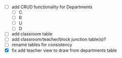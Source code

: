 - [ ] add CRUD functionality for Departments
  - [ ] C
  - [ ] R
  - [ ] U
  - [ ] D
- [ ] add classroom table
- [ ] add classroom/teacher/block junction table(s)?
- [ ] rename tables for consistency
- [x] fix add teacher view to draw from departments table
